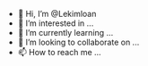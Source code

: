 - 👋 Hi, I’m @Lekimloan
- 👀 I’m interested in ...
- 🌱 I’m currently learning ...
- 💞️ I’m looking to collaborate on ...
- 📫 How to reach me ...

<!---
Lekimloan/Lekimloan is a ✨ special ✨ repository because its `README.md` (this file) appears on your GitHub profile.
You can click the Preview link to take a look at your changes.
--->
